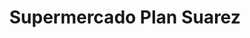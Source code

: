 ---
title: "Supermercado Plan Suarez"
url: /caracas/supermercado-plan-suarez/
shop: supermercado
---